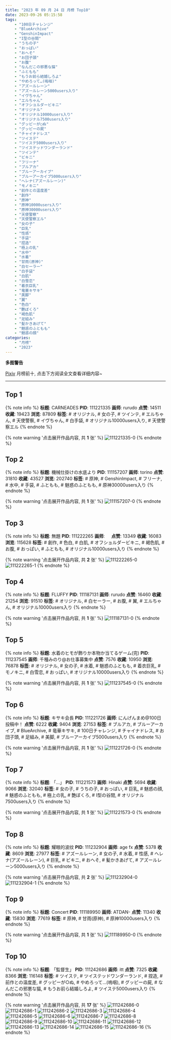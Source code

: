 ```yaml
---
title: "2023 年 09 月 24 日 月榜 Top10"
date: 2023-09-26 05:15:58
tags:
    - "100日チャレンジ"
    - "BlueArchive"
    - "GenshinImpact"
    - "I型の谷間"
    - "うちの子"
    - "おっぱい"
    - "おへそ"
    - "お団子頭"
    - "お腹"
    - "なんだこの邪悪な猫"
    - "ふともも"
    - "もうお前ら結婚しろよ"
    - "やめろって…(嗚咽)"
    - "アズールレーン"
    - "アズールレーン5000users入り"
    - "イヴちゃん"
    - "エルちゃん"
    - "オフショルダービキニ"
    - "オリジナル"
    - "オリジナル10000users入り"
    - "オリジナル7500users入り"
    - "グッピーが○ぬ"
    - "グッピーの屍"
    - "チャイナドレス"
    - "ツイステ"
    - "ツイステ5000users入り"
    - "ツイステッドワンダーランド"
    - "ツインテ"
    - "ビキニ"
    - "フリーナ"
    - "ブルアカ"
    - "ブルーアーカイブ"
    - "ブルーアーカイブ5000users入り"
    - "ヘレナ(アズールレーン)"
    - "モノキニ"
    - "前作との温度差"
    - "創作"
    - "原神"
    - "原神10000users入り"
    - "原神30000users入り"
    - "天使警察"
    - "天使警察エル"
    - "女の子"
    - "巨乳"
    - "性感"
    - "手袋"
    - "捏造"
    - "極上の乳"
    - "水中"
    - "水着"
    - "甘雨(原神)"
    - "白セーラー"
    - "白手袋"
    - "白肌"
    - "白雪恋"
    - "着衣巨乳"
    - "竜華キサキ"
    - "美脚"
    - "翼"
    - "色白"
    - "艶ぼくろ"
    - "褐色肌"
    - "足組み"
    - "髪かきあげて"
    - "魅惑のふともも"
    - "魅惑の顔"
categories:
    - "月榜"
    - "2023"
---
```


<i class="fa fa-triangle-exclamation"></i>**多图警告**<i class="fa fa-triangle-exclamation"></i>

[Pixiv](https://www.pixiv.net/) 月榜前十, 点击下方阅读全文查看详细内容~

<!-- more -->

---

## Top 1

{% note info %}
**标题**: CARNEADES
**PID**: 111221335 **画师**: rurudo
**点赞**: 14511 **收藏**: 19423 **浏览**: 87809
**标签**: # オリジナル, # 女の子, # ツインテ, # エルちゃん, # 天使警察, # イヴちゃん, # 白手袋, # オリジナル10000users入り, # 天使警察エル
{% endnote %}

{% note warning '点击展开作品内容, 共 **1** 张' %}
![111221335-0](https://i.pixiv.re/img-original/img/2023/08/28/00/00/09/111221335_p0.jpg)
{% endnote %}

## Top 2

{% note info %}
**标题**: 機械仕掛けの水底より
**PID**: 111157207 **画师**: torino
**点赞**: 31810 **收藏**: 43527 **浏览**: 202740
**标签**: # 原神, # GenshinImpact, # フリーナ, # 水中, # 手袋, # ふともも, # 魅惑のふともも, # 原神30000users入り
{% endnote %}

{% note warning '点击展开作品内容, 共 **1** 张' %}
![111157207-0](https://i.pixiv.re/img-original/img/2023/08/26/00/00/43/111157207_p0.jpg)
{% endnote %}

## Top 3

{% note info %}
**标题**: 無題
**PID**: 111222265 **画师**: ㅤ
**点赞**: 13349 **收藏**: 16083 **浏览**: 115628
**标签**: # 創作, # 色白, # 白肌, # オフショルダービキニ, # 褐色肌, # お腹, # おっぱい, # ふともも, # オリジナル10000users入り
{% endnote %}

{% note warning '点击展开作品内容, 共 **2** 张' %}
![111222265-0](https://i.pixiv.re/img-original/img/2023/08/28/00/16/29/111222265_p0.png)
![111222265-1](https://i.pixiv.re/img-original/img/2023/08/28/00/16/29/111222265_p1.png)
{% endnote %}

## Top 4

{% note info %}
**标题**: FLUFFY
**PID**: 111187131 **画师**: rurudo
**点赞**: 16460 **收藏**: 21254 **浏览**: 91510
**标签**: # オリジナル, # 白セーラー, # お腹, # 翼, # エルちゃん, # オリジナル10000users入り
{% endnote %}

{% note warning '点击展开作品内容, 共 **1** 张' %}
![111187131-0](https://i.pixiv.re/img-original/img/2023/08/27/00/00/15/111187131_p0.jpg)
{% endnote %}

## Top 5

{% note info %}
**标题**: 水着のヒモが飾りか本物か当てるゲーム(完)
**PID**: 111237545 **画师**: 千種みのり@お仕事募集中
**点赞**: 7576 **收藏**: 10950 **浏览**: 76878
**标签**: # オリジナル, # 女の子, # 水着, # 魅惑のふともも, # 着衣巨乳, # モノキニ, # 白雪恋, # おっぱい, # オリジナル10000users入り
{% endnote %}

{% note warning '点击展开作品内容, 共 **1** 张' %}
![111237545-0](https://i.pixiv.re/img-original/img/2023/08/28/17/11/25/111237545_p0.jpg)
{% endnote %}

## Top 6

{% note info %}
**标题**: キサキ会長
**PID**: 111221726 **画师**: にんげんまめ@100日投稿中！
**点赞**: 6222 **收藏**: 9404 **浏览**: 27153
**标签**: # ブルアカ, # ブルーアーカイブ, # BlueArchive, # 竜華キサキ, # 100日チャレンジ, # チャイナドレス, # お団子頭, # 足組み, # 美脚, # ブルーアーカイブ5000users入り
{% endnote %}

{% note warning '点击展开作品内容, 共 **1** 张' %}
![111221726-0](https://i.pixiv.re/img-original/img/2023/08/28/00/03/58/111221726_p0.png)
{% endnote %}

## Top 7

{% note info %}
**标题**: 「…」
**PID**: 111221573 **画师**: Hinaki
**点赞**: 5694 **收藏**: 9066 **浏览**: 32040
**标签**: # 女の子, # うちの子, # おっぱい, # 巨乳, # 魅惑の顔, # 魅惑のふともも, # 極上の乳, # 艶ぼくろ, # I型の谷間, # オリジナル7500users入り
{% endnote %}

{% note warning '点击展开作品内容, 共 **1** 张' %}
![111221573-0](https://i.pixiv.re/img-original/img/2023/08/28/00/01/55/111221573_p0.jpg)
{% endnote %}

## Top 8

{% note info %}
**标题**: 耀眼的波纹
**PID**: 111232904 **画师**: age fx
**点赞**: 5378 **收藏**: 8609 **浏览**: 27977
**标签**: # アズールレーン, # 女の子, # 水着, # 性感, # ヘレナ(アズールレーン), # 巨乳, # ビキニ, # おへそ, # 髪かきあげて, # アズールレーン5000users入り
{% endnote %}

{% note warning '点击展开作品内容, 共 **2** 张' %}
![111232904-0](https://i.pixiv.re/img-original/img/2023/08/28/12/13/30/111232904_p0.jpg)
![111232904-1](https://i.pixiv.re/img-original/img/2023/08/28/12/13/30/111232904_p1.jpg)
{% endnote %}

## Top 9

{% note info %}
**标题**: Concert
**PID**: 111189950 **画师**: ATDAN-
**点赞**: 11340 **收藏**: 15830 **浏览**: 77619
**标签**: # 原神, # 甘雨(原神), # 原神10000users入り
{% endnote %}

{% note warning '点击展开作品内容, 共 **1** 张' %}
![111189950-0](https://i.pixiv.re/img-original/img/2023/08/27/08/53/09/111189950_p0.jpg)
{% endnote %}

## Top 10

{% note info %}
**标题**: 「監督生」
**PID**: 111242686 **画师**: itt
**点赞**: 7325 **收藏**: 8366 **浏览**: 116148
**标签**: # ツイステ, # ツイステッドワンダーランド, # 捏造, # 前作との温度差, # グッピーが○ぬ, # やめろって…(嗚咽), # グッピーの屍, # なんだこの邪悪な猫, # もうお前ら結婚しろよ, # ツイステ5000users入り
{% endnote %}

{% note warning '点击展开作品内容, 共 **17** 张' %}
![111242686-0](https://i.pixiv.re/img-original/img/2023/08/28/20/41/32/111242686_p0.png)
![111242686-1](https://i.pixiv.re/img-original/img/2023/08/28/20/41/32/111242686_p1.png)
![111242686-2](https://i.pixiv.re/img-original/img/2023/08/28/20/41/32/111242686_p2.png)
![111242686-3](https://i.pixiv.re/img-original/img/2023/08/28/20/41/32/111242686_p3.png)
![111242686-4](https://i.pixiv.re/img-original/img/2023/08/28/20/41/32/111242686_p4.png)
![111242686-5](https://i.pixiv.re/img-original/img/2023/08/28/20/41/32/111242686_p5.png)
![111242686-6](https://i.pixiv.re/img-original/img/2023/08/28/20/41/32/111242686_p6.png)
![111242686-7](https://i.pixiv.re/img-original/img/2023/08/28/20/41/32/111242686_p7.png)
![111242686-8](https://i.pixiv.re/img-original/img/2023/08/28/20/41/32/111242686_p8.png)
![111242686-9](https://i.pixiv.re/img-original/img/2023/08/28/20/41/32/111242686_p9.png)
![111242686-10](https://i.pixiv.re/img-original/img/2023/08/28/20/41/32/111242686_p10.png)
![111242686-11](https://i.pixiv.re/img-original/img/2023/08/28/20/41/32/111242686_p11.png)
![111242686-12](https://i.pixiv.re/img-original/img/2023/08/28/20/41/32/111242686_p12.png)
![111242686-13](https://i.pixiv.re/img-original/img/2023/08/28/20/41/32/111242686_p13.png)
![111242686-14](https://i.pixiv.re/img-original/img/2023/08/28/20/41/32/111242686_p14.png)
![111242686-15](https://i.pixiv.re/img-original/img/2023/08/28/20/41/32/111242686_p15.png)
![111242686-16](https://i.pixiv.re/img-original/img/2023/08/28/20/41/32/111242686_p16.png)
{% endnote %}
